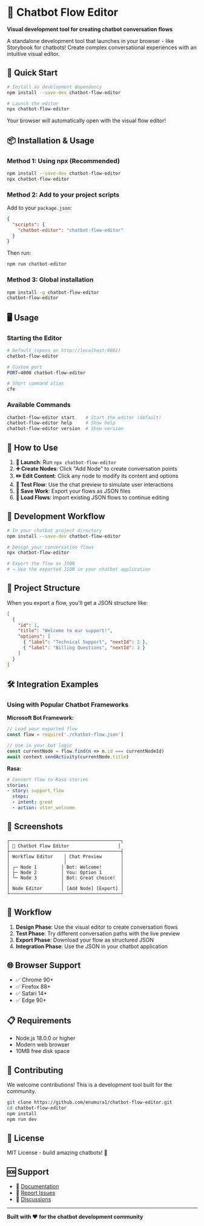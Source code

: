 # 🤖 Chatbot Flow Editor

**Visual development tool for creating chatbot conversation flows**

A standalone development tool that launches in your browser - like Storybook for chatbots! Create complex conversational experiences with an intuitive visual editor.

## 🚀 Quick Start

```bash
# Install as development dependency
npm install --save-dev chatbot-flow-editor

# Launch the editor
npx chatbot-flow-editor
```

Your browser will automatically open with the visual flow editor!

## 📦 Installation & Usage

### Method 1: Using npx (Recommended)
```bash
npm install --save-dev chatbot-flow-editor
npx chatbot-flow-editor
```

### Method 2: Add to your project scripts
Add to your `package.json`:
```json
{
  "scripts": {
    "chatbot-editor": "chatbot-flow-editor"
  }
}
```

Then run:
```bash
npm run chatbot-editor
```

### Method 3: Global installation
```bash
npm install -g chatbot-flow-editor
chatbot-flow-editor
```

## 🖥️ Usage

### Starting the Editor
```bash
# Default (opens on http://localhost:4001)
chatbot-flow-editor

# Custom port
PORT=4000 chatbot-flow-editor

# Short command alias
cfe
```

### Available Commands
```bash
chatbot-flow-editor start    # Start the editor (default)
chatbot-flow-editor help     # Show help
chatbot-flow-editor version  # Show version
```

## 🎯 How to Use

1. **🚀 Launch**: Run `npx chatbot-flow-editor`
2. **➕ Create Nodes**: Click "Add Node" to create conversation points
3. **✏️ Edit Content**: Click any node to modify its content and options
4. **🧪 Test Flow**: Use the chat preview to simulate user interactions
5. **💾 Save Work**: Export your flows as JSON files
6. **📂 Load Flows**: Import existing JSON flows to continue editing

## 🔧 Development Workflow

```bash
# In your chatbot project directory
npm install --save-dev chatbot-flow-editor

# Design your conversation flows
npx chatbot-flow-editor

# Export the flow as JSON
# → Use the exported JSON in your chatbot application
```

## 📁 Project Structure

When you export a flow, you'll get a JSON structure like:

```json
[
  {
    "id": 1,
    "title": "Welcome to our support!",
    "options": [
      { "label": "Technical Support", "nextId": 2 },
      { "label": "Billing Questions", "nextId": 3 }
    ]
  }
]
```

## 🛠️ Integration Examples

### Using with Popular Chatbot Frameworks

**Microsoft Bot Framework:**
```javascript
// Load your exported flow
const flow = require('./chatbot-flow.json')

// Use in your bot logic
const currentNode = flow.find(n => n.id === currentNodeId)
await context.sendActivity(currentNode.title)
```

**Rasa:**
```yaml
# Convert flow to Rasa stories
stories:
- story: support_flow
  steps:
  - intent: greet
  - action: utter_welcome
```

## 🎨 Screenshots

```
┌─────────────────────────────────────────┐
│ 🤖 Chatbot Flow Editor                  │
├─────────────────────────────────────────┤
│ Workflow Editor    │ Chat Preview       │
│                    │                    │
│ ┌─ Node 1         │ Bot: Welcome!       │
│ ├─ Node 2         │ You: Option 1       │
│ └─ Node 3         │ Bot: Great choice!  │
│                   │                     │
│ Node Editor       │ [Add Node] [Export] │
└─────────────────────────────────────────┘
```

## 🔄 Workflow

1. **Design Phase**: Use the visual editor to create conversation flows
2. **Test Phase**: Try different conversation paths with the live preview  
3. **Export Phase**: Download your flow as structured JSON
4. **Integration Phase**: Use the JSON in your chatbot application

## 🌐 Browser Support

- ✅ Chrome 90+
- ✅ Firefox 88+
- ✅ Safari 14+
- ✅ Edge 90+

## 📋 Requirements

- Node.js 18.0.0 or higher
- Modern web browser
- 10MB free disk space

## 🤝 Contributing

We welcome contributions! This is a development tool built for the community.

```bash
git clone https://github.com/enumura1/chatbot-flow-editor.git
cd chatbot-flow-editor
npm install
npm run dev
```

## 📄 License

MIT License - build amazing chatbots! 🚀

## 🆘 Support

- 📖 [Documentation](https://github.com/enumura1/chatbot-flow-editor)
- 🐛 [Report Issues](https://github.com/enumura1/chatbot-flow-editor/issues)
- 💬 [Discussions](https://github.com/enumura1/chatbot-flow-editor/discussions)

---

**Built with ❤️ for the chatbot development community**
